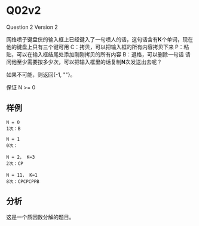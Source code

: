 # Q02v2

Question 2 Version 2

网络喷子键盘侠的输入框上已经键入了一句喷人的话，这句话含有**K**个单词，现在他的键盘上只有三个键可用
C：拷贝，可以把输入框的所有内容拷贝下来
P：粘贴，可以在输入框结尾处添加刚刚拷贝的所有内容
B：退格，可以删除一句话
请问他至少需要按多少次，可以把输入框里的话复制**N**次发送出去呢？

如果不可能，则返回{-1, ""}。

保证 N >= 0

## 样例

```
N = 0
1次：B

N = 1
0次：

N = 2， K=3
2次：CP

N = 11， K=1
8次：CPCPCPPB
```

## 分析

这是一个质因数分解的题目。
